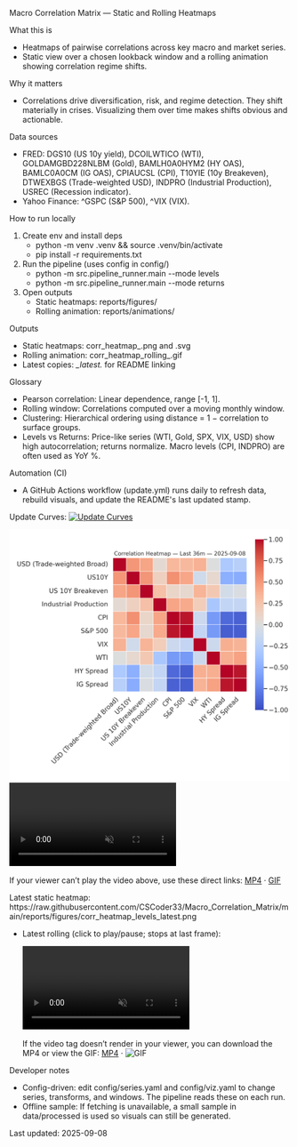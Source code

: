 Macro Correlation Matrix — Static and Rolling Heatmaps

What this is
- Heatmaps of pairwise correlations across key macro and market series.
- Static view over a chosen lookback window and a rolling animation showing correlation regime shifts.

Why it matters
- Correlations drive diversification, risk, and regime detection. They shift materially in crises. Visualizing them over time makes shifts obvious and actionable.

Data sources
- FRED: DGS10 (US 10y yield), DCOILWTICO (WTI), GOLDAMGBD228NLBM (Gold), BAMLH0A0HYM2 (HY OAS), BAMLC0A0CM (IG OAS), CPIAUCSL (CPI), T10YIE (10y Breakeven), DTWEXBGS (Trade-weighted USD), INDPRO (Industrial Production), USREC (Recession indicator).
- Yahoo Finance: ^GSPC (S&P 500), ^VIX (VIX).

How to run locally
1) Create env and install deps
   - python -m venv .venv && source .venv/bin/activate
   - pip install -r requirements.txt
2) Run the pipeline (uses config in config/)
   - python -m src.pipeline_runner.main --mode levels
   - python -m src.pipeline_runner.main --mode returns
3) Open outputs
   - Static heatmaps: reports/figures/
   - Rolling animation: reports/animations/

Outputs
- Static heatmaps: corr_heatmap_<mode>_<lookback>_<YYYY-MM-DD>.png and .svg
- Rolling animation: corr_heatmap_rolling_<mode>_<window>_<YYYY-MM-DD>.gif
- Latest copies: *_latest.* for README linking

Glossary
- Pearson correlation: Linear dependence, range [-1, 1].
- Rolling window: Correlations computed over a moving monthly window.
- Clustering: Hierarchical ordering using distance = 1 − correlation to surface groups.
- Levels vs Returns: Price-like series (WTI, Gold, SPX, VIX, USD) show high autocorrelation; returns normalize. Macro levels (CPI, INDPRO) are often used as YoY %.

Automation (CI)
- A GitHub Actions workflow (update.yml) runs daily to refresh data, rebuild visuals, and update the README's last updated stamp.

Update Curves:
<a href="https://github.com/CSCoder33/Macro_Correlation_Matrix/actions">
<img alt="Update Curves" src="https://img.shields.io/github/actions/workflow/status/CSCoder33/Macro_Correlation_Matrix/update.yml?branch=main&label=Update%20Curves">
</a>

<img alt="Latest Correlation Heatmap" src="https://raw.githubusercontent.com/CSCoder33/Macro_Correlation_Matrix/main/reports/figures/corr_heatmap_levels_latest.png" style="max-width:100%; height:auto;">
<video src="https://github.com/CSCoder33/Macro_Correlation_Matrix/raw/main/reports/animations/corr_heatmap_rolling_levels_latest.mp4" controls playsinline muted style="max-width:100%; height:auto;"></video>

<p>If your viewer can’t play the video above, use these direct links: <a href="https://github.com/CSCoder33/Macro_Correlation_Matrix/raw/main/reports/animations/corr_heatmap_rolling_levels_latest.mp4">MP4</a> · <a href="https://raw.githubusercontent.com/CSCoder33/Macro_Correlation_Matrix/main/reports/animations/corr_heatmap_rolling_levels_latest.gif">GIF</a> </p>
Latest static heatmap: https://raw.githubusercontent.com/CSCoder33/Macro_Correlation_Matrix/main/reports/figures/corr_heatmap_levels_latest.png

- Latest rolling (click to play/pause; stops at last frame):
  
  <video src="reports/animations/corr_heatmap_rolling_levels_latest.mp4" controls playsinline muted style="max-width:100%; height:auto;"></video>
  
  If the video tag doesn’t render in your viewer, you can download the MP4 or view the GIF: [MP4](reports/animations/corr_heatmap_rolling_levels_latest.mp4) · ![GIF](reports/animations/corr_heatmap_rolling_levels_latest.gif)


Developer notes
- Config-driven: edit config/series.yaml and config/viz.yaml to change series, transforms, and windows. The pipeline reads these on each run.
- Offline sample: If fetching is unavailable, a small sample in data/processed is used so visuals can still be generated.

Last updated: 2025-09-08
